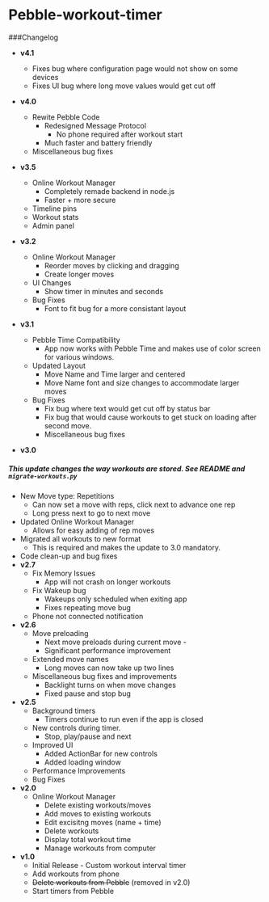 Pebble-workout-timer
===================
###Changelog
* **v4.1**
    * Fixes bug where configuration page would not show on some devices
    * Fixes UI bug where long move values would get cut off
* **v4.0**
   * Rewite Pebble Code
     * Redesigned Message Protocol
       * No phone required after workout start
     * Much faster and battery friendly
   * Miscellaneous bug fixes
* **v3.5**
   * Online Workout Manager
     * Completely remade backend in node.js
     * Faster + more secure
   * Timeline pins
   * Workout stats
   * Admin panel
* **v3.2**
  * Online Workout Manager
    * Reorder moves by clicking and dragging
    * Create longer moves
  * UI Changes
    * Show timer in minutes and seconds
  * Bug Fixes
    * Font to fit bug for a more consistant layout

* **v3.1**
  * Pebble Time Compatibility 
    * App now works with Pebble Time and makes use of color screen for various windows. 
  * Updated Layout
    * Move Name and Time larger and centered
    * Move Name font and size changes to accommodate larger moves
  * Bug Fixes
    * Fix bug where text would get cut off by status bar
    * Fix bug that would cause workouts to get stuck on loading after second move. 
    * Miscellaneous bug fixes
* **v3.0**
##### This update changes the way workouts are stored. See README and `migrate-workouts.py`

  * New Move type: Repetitions
    * Can now set a move with reps, click next to advance one rep
    * Long press next to go to next move
  * Updated Online Workout Manager
    * Allows for easy adding of rep moves
  * Migrated all workouts to new format
    * This is required and makes the update to 3.0 mandatory. 
  * Code clean-up and bug fixes
* **v2.7**
  * Fix Memory Issues
    * App will not crash on longer workouts
  * Fix Wakeup bug
    * Wakeups only scheduled when exiting app
    * Fixes repeating move bug
  * Phone not connected notification
* **v2.6**
  * Move preloading
    * Next move preloads during current move -
    * Significant performance improvement
  * Extended move names
    * Long moves can now take up two lines
  * Miscellaneous bug fixes and improvements
    * Backlight turns on when move changes
    * Fixed pause and stop bug
* **v2.5**
  * Background timers
     * Timers continue to run even if the app is closed
  * New controls during timer. 
     * Stop, play/pause and next
  * Improved UI
     * Added ActionBar for new controls
     * Added loading window
  * Performance Improvements
  * Bug Fixes
* **v2.0**
  * Online Workout Manager
    * Delete existing workouts/moves
    * Add moves to existing workouts
    * Edit excisitng moves (name + time)
    * Delete workouts
    * Display total workout time
    * Manage workouts from computer 
* **v1.0**
  * Initial Release - Custom workout interval timer
  * Add workouts from phone
  * ~~Delete workouts from Pebble~~ (removed in v2.0)
  * Start timers from Pebble

